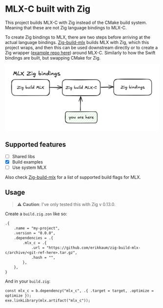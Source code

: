 # MLX-C built with Zig

This project builds MLX-C with Zig instead of the CMake build system. Meaning that these are not Zig language bindings to MLX-C. 

To create Zig bindings to MLX, there are two steps before arriving at the actual language bindings. [Zig-build-mlx](https://github.com/ErikKaum/zig-build-mlx) builds MLX with Zig, which this project wraps, and then this can be used downstream directly or to create a Zig wrapper ([example repo here]()) around MLX-C. Similarly to how the Swift bindings are built, but swapping CMake for Zig.

![mlx-c-chart](https://github.com/erikkaum/zig-build-mlx-c/blob/main/assets/chart-mlx-c.png?raw=true)

## Supported features

- [ ] Shared libs
- [x] Build examples
- [ ] Use system MLX

Also check [Zig-build-mlx](https://github.com/ErikKaum/zig-build-mlx?tab=readme-ov-file#supported-features) for a list of supported build flags for MLX.

## Usage

> ⚠️ **Caution**: I've only tested this with Zig v 0.13.0.

Create a `build.zig.zon` like so:

```zig
.{
    .name = "my-project",
    .version = "0.0.0",
    .dependencies = .{
        .mlx_c = .{
            .url = "https://github.com/erikkaum/zig-build-mlx-c/archive/<git-ref-here>.tar.gz",
            .hash = "",
        },
    },
}
```

And in your `build.zig`:

```zig
const mlx_c = b.dependency("mlx_c", .{ .target = target, .optimize = optimize });
exe.linkLibrary(mlx.artifact("mlx_c"));
```
